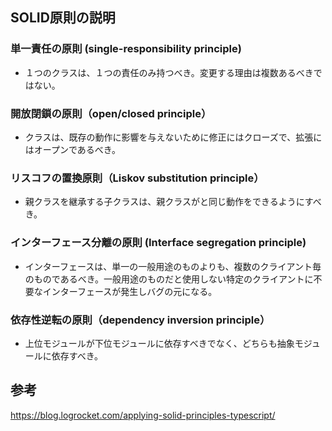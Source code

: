 ## SOLID原則の説明
### 単一責任の原則 (single-responsibility principle)
* １つのクラスは、１つの責任のみ持つべき。変更する理由は複数あるべきではない。

### 開放閉鎖の原則（open/closed principle）
* クラスは、既存の動作に影響を与えないために修正にはクローズで、拡張にはオープンであるべき。

### リスコフの置換原則（Liskov substitution principle）
* 親クラスを継承する子クラスは、親クラスがと同じ動作をできるようにすべき。

### インターフェース分離の原則 (Interface segregation principle)
* インターフェースは、単一の一般用途のものよりも、複数のクライアント毎のものであるべき。一般用途のものだと使用しない特定のクライアントに不要なインターフェースが発生しバグの元になる。

### 依存性逆転の原則（dependency inversion principle）
* 上位モジュールが下位モジュールに依存すべきでなく、どちらも抽象モジュールに依存すべき。


## 参考
https://blog.logrocket.com/applying-solid-principles-typescript/